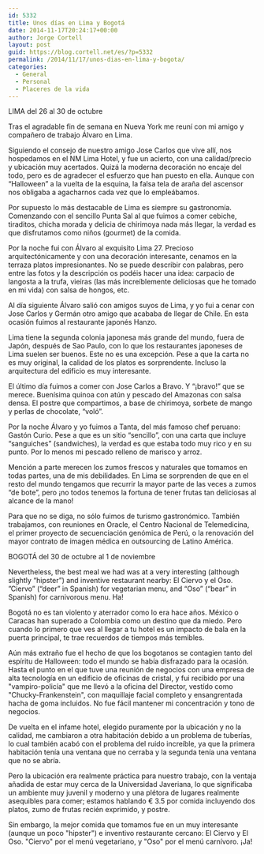```yaml
---
id: 5332
title: Unos días en Lima y Bogotá
date: 2014-11-17T20:24:17+00:00
author: Jorge Cortell
layout: post
guid: https://blog.cortell.net/es/?p=5332
permalink: /2014/11/17/unos-dias-en-lima-y-bogota/
categories:
  - General
  - Personal
  - Placeres de la vida
---
```

LIMA del 26 al 30 de octubre

Tras el agradable fin de semana en Nueva York me reuní con mi amigo y compañero de trabajo Álvaro en Lima.

Siguiendo el consejo de nuestro amigo Jose Carlos que vive allí, nos hospedamos en el NM Lima Hotel, y fue un acierto, con una calidad/precio y ubicación muy acertados. Quizá la moderna decoración no encaje del todo, pero es de agradecer el esfuerzo que han puesto en ella. Aunque con “Halloween” a la vuelta de la esquina, la falsa tela de araña del ascensor nos obligaba a agacharnos cada vez que lo empleábamos.

Por supuesto lo más destacable de Lima es siempre su gastronomía. Comenzando con el sencillo Punta Sal al que fuimos a comer cebiche, tiraditos, chicha morada y delicia de chirimoya nada más llegar, la verdad es que disfrutamos como niños (gourmet) de la comida.

Por la noche fui con Álvaro al exquisito Lima 27. Precioso arquitectónicamente y con una decoración interesante, cenamos en la terraza platos impresionantes. No se puede describir con palabras, pero entre las fotos y la descripción os podéis hacer una idea: carpacio de langosta a la trufa, vieiras (las más increíblemente deliciosas que he tomado en mi vida) con salsa de hongos, etc.

Al día siguiente Álvaro salió con amigos suyos de Lima, y yo fui a cenar con Jose Carlos y Germán otro amigo que acababa de llegar de Chile. En esta ocasión fuimos al restaurante japonés Hanzo. 

Lima tiene la segunda colonia japonesa más grande del mundo, fuera de Japón, después de Sao Paulo, con lo que los restaurantes japoneses de Lima suelen ser buenos. Este no es una excepción. Pese a que la carta no es muy original, la calidad de los platos es sorprendente. Incluso la arquitectura del edificio es muy interesante.

El último día fuimos a comer con Jose Carlos a Bravo. Y “¡bravo!” que se merece. Buenísima quinoa con atún y pescado del Amazonas con salsa densa. El postre que compartimos, a base de chirimoya, sorbete de mango y perlas de chocolate, “voló”.

Por la noche Álvaro y yo fuimos a Tanta, del más famoso chef peruano: Gastón Curio. Pese a que es un sitio “sencillo”, con una carta que incluye “sanguiches” (sandwiches), la verdad es que estaba todo muy rico y en su punto. Por lo menos mi pescado relleno de marisco y arroz.

Mención a parte merecen los zumos frescos y naturales que tomamos en todas partes, una de mis debilidades. En Lima se sorprenden de que en el resto del mundo tengamos que recurrir la mayor parte de las veces a zumos “de bote”, pero ¡no todos tenemos la fortuna de tener frutas tan deliciosas al alcance de la mano!

Para que no se diga, no sólo fuimos de turismo gastronómico. También trabajamos, con reuniones en Oracle, el Centro Nacional de Telemedicina, el primer proyecto de secuenciación genómica de Perú, o la renovación del mayor contrato de imagen médica en outsourcing de Latino América.

BOGOTÁ del 30 de octubre al 1 de noviembre

Nevertheless, the best meal we had was at a very interesting (although slightly “hipster”) and inventive restaurant nearby: El Ciervo y el Oso. ”Ciervo” (“deer” in Spanish) for vegetarian menu, and “Oso” (“bear” in Spanish) for carnivorous menu. Ha!

Bogotá no es tan violento y aterrador como lo era hace años. México o Caracas han superado a Colombia como un destino que da miedo. Pero cuando lo primero que ves al llegar a tu hotel es un impacto de bala en la puerta principal, te trae recuerdos de tiempos más temibles.

Aún más extraño fue el hecho de que los bogotanos se contagien tanto del espíritu de Halloween: todo el mundo se había disfrazado para la ocasión. Hasta el punto en el que tuve una reunión de negocios con una empresa de alta tecnología en un edificio de oficinas de cristal, y fui recibido por una "vampiro-policía" que me llevó a la oficina del Director, vestído como "Chucky-Frankenstein", con maquillaje facial completo y ensangrentada hacha de goma incluidos. No fue fácil mantener mi concentración y tono de negocios.

De vuelta en el infame hotel, elegido puramente por la ubicación y no la calidad, me cambiaron a otra habitación debido a un problema de tuberías, lo cual también acabó con el problema del ruido increíble, ya que la primera habitación tenía una ventana que no cerraba y la segunda tenía una ventana que no se abría.

Pero la ubicación era realmente práctica para nuestro trabajo, con la ventaja añadida de estar muy cerca de la Universidad Javeriana, lo que significaba un ambiente muy juvenil y moderno y una plétora de lugares realmente asequibles para comer; estamos hablando € 3.5 por comida incluyendo dos platos, zumo de frutas recién exprimido, y postre.

Sin embargo, la mejor comida que tomamos fue en un muy interesante (aunque un poco "hipster") e inventivo restaurante cercano: El Ciervo y El Oso. "Ciervo" por el menú vegetariano, y "Oso" por el menú carnívoro. ¡Ja!